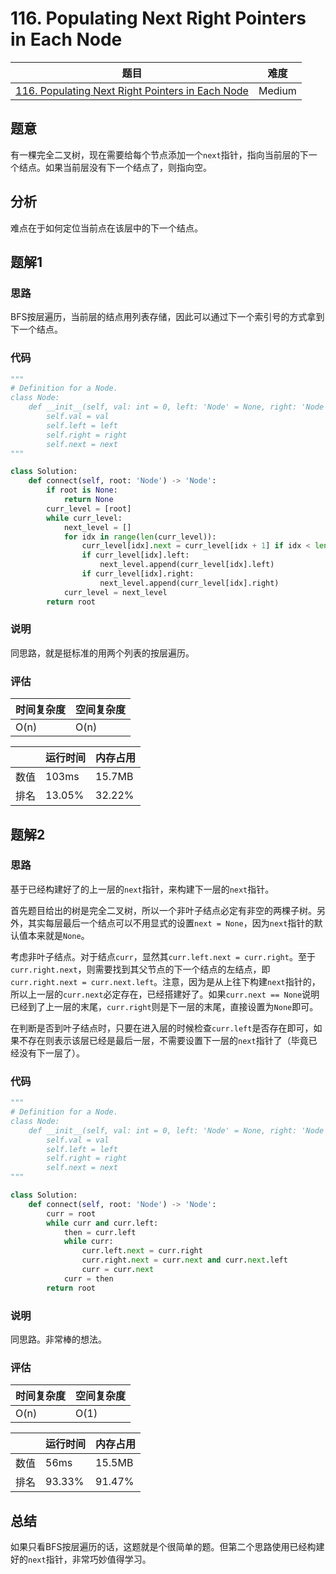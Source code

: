 # 116. Populating Next Right Pointers in Each Node

| 题目 | 难度 |
| ---- | ---- |
| [116. Populating Next Right Pointers in Each Node](https://leetcode.com/problems/populating-next-right-pointers-in-each-node/) | Medium |

## 题意

有一棵完全二叉树，现在需要给每个节点添加一个`next`指针，指向当前层的下一个结点。如果当前层没有下一个结点了，则指向空。

## 分析

难点在于如何定位当前点在该层中的下一个结点。

## 题解1

### 思路

BFS按层遍历，当前层的结点用列表存储，因此可以通过下一个索引号的方式拿到下一个结点。

### 代码

```python
"""
# Definition for a Node.
class Node:
    def __init__(self, val: int = 0, left: 'Node' = None, right: 'Node' = None, next: 'Node' = None):
        self.val = val
        self.left = left
        self.right = right
        self.next = next
"""

class Solution:
    def connect(self, root: 'Node') -> 'Node':
        if root is None:
            return None
        curr_level = [root]
        while curr_level:
            next_level = []
            for idx in range(len(curr_level)):
                curr_level[idx].next = curr_level[idx + 1] if idx < len(curr_level) - 1 else None
                if curr_level[idx].left:
                    next_level.append(curr_level[idx].left)
                if curr_level[idx].right:
                    next_level.append(curr_level[idx].right)
            curr_level = next_level
        return root
```

### 说明

同思路，就是挺标准的用两个列表的按层遍历。

### 评估

| 时间复杂度 | 空间复杂度 |
| ---- | ---- |
| O(n) | O(n) |

| | 运行时间 | 内存占用 |
| ---- | ---- | ---- |
| 数值 | 103ms | 15.7MB |
| 排名 | 13.05% | 32.22% |

## 题解2

### 思路

基于已经构建好了的上一层的`next`指针，来构建下一层的`next`指针。

首先题目给出的树是完全二叉树，所以一个非叶子结点必定有非空的两棵子树。另外，其实每层最后一个结点可以不用显式的设置`next = None`，因为`next`指针的默认值本来就是`None`。

考虑非叶子结点。对于结点`curr`，显然其`curr.left.next = curr.right`。至于`curr.right.next`，则需要找到其父节点的下一个结点的左结点，即`curr.right.next = curr.next.left`。注意，因为是从上往下构建`next`指针的，所以上一层的`curr.next`必定存在，已经搭建好了。如果`curr.next == None`说明已经到了上一层的末尾，`curr.right`则是下一层的末尾，直接设置为`None`即可。

在判断是否到叶子结点时，只要在进入层的时候检查`curr.left`是否存在即可，如果不存在则表示该层已经是最后一层，不需要设置下一层的`next`指针了（毕竟已经没有下一层了）。

### 代码

```python
"""
# Definition for a Node.
class Node:
    def __init__(self, val: int = 0, left: 'Node' = None, right: 'Node' = None, next: 'Node' = None):
        self.val = val
        self.left = left
        self.right = right
        self.next = next
"""

class Solution:
    def connect(self, root: 'Node') -> 'Node':
        curr = root
        while curr and curr.left:
            then = curr.left
            while curr:
                curr.left.next = curr.right
                curr.right.next = curr.next and curr.next.left
                curr = curr.next
            curr = then
        return root
```

### 说明

同思路。非常棒的想法。

### 评估

| 时间复杂度 | 空间复杂度 |
| ---- | ---- |
| O(n) | O(1) |

| | 运行时间 | 内存占用 |
| ---- | ---- | ---- |
| 数值 | 56ms | 15.5MB |
| 排名 | 93.33% | 91.47% |

## 总结

如果只看BFS按层遍历的话，这题就是个很简单的题。但第二个思路使用已经构建好的`next`指针，非常巧妙值得学习。
